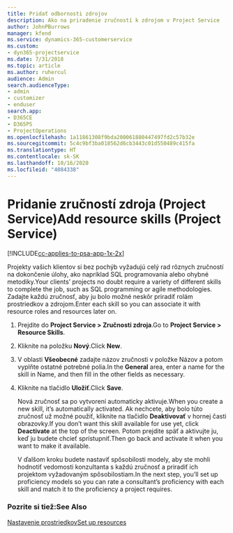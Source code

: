 ```yaml
---
title: Pridať odbornosti zdrojov
description: Ako na priradenie zručností k zdrojom v Project Service
author: JohnPBurrows
manager: kfend
ms.service: dynamics-365-customerservice
ms.custom:
- dyn365-projectservice
ms.date: 7/31/2018
ms.topic: article
ms.author: ruhercul
audience: Admin
search.audienceType:
- admin
- customizer
- enduser
search.app:
- D365CE
- D365PS
- ProjectOperations
ms.openlocfilehash: 1a11861308f9bda200061880447497fd2c57b32e
ms.sourcegitcommit: 5c4c9bf3ba018562d6cb3443c01d550489c415fa
ms.translationtype: HT
ms.contentlocale: sk-SK
ms.lasthandoff: 10/16/2020
ms.locfileid: "4084338"
---
```

# <a name="add-resource-skills-project-service"></a><span data-ttu-id="3702c-103">Pridanie zručností zdroja (Project Service)</span><span class="sxs-lookup"><span data-stu-id="3702c-103">Add resource skills (Project Service)</span></span>

[!INCLUDE[cc-applies-to-psa-app-1x-2x](../includes/cc-applies-to-psa-app-1x-2x.md)]

<span data-ttu-id="3702c-104">Projekty vašich klientov si bez pochýb vyžadujú celý rad rôznych zručností na dokončenie úlohy, ako napríklad SQL programovania alebo ohybné metodiky.</span><span class="sxs-lookup"><span data-stu-id="3702c-104">Your clients’ projects no doubt require a variety of different skills to complete the job, such as SQL programming or agile methodologies.</span></span> <span data-ttu-id="3702c-105">Zadajte každú zručnosť, aby ju bolo možné neskôr priradiť rolám prostriedkov a zdrojom.</span><span class="sxs-lookup"><span data-stu-id="3702c-105">Enter each skill so you can associate it with resource roles and resources later on.</span></span>  
  
1. <span data-ttu-id="3702c-106">Prejdite do **Project Service > Zručnosti zdroja**.</span><span class="sxs-lookup"><span data-stu-id="3702c-106">Go to **Project Service > Resource Skills**.</span></span>  
  
2. <span data-ttu-id="3702c-107">Kliknite na položku **Nový**.</span><span class="sxs-lookup"><span data-stu-id="3702c-107">Click **New**.</span></span>  
  
3. <span data-ttu-id="3702c-108">V oblasti **Všeobecné** zadajte názov zručnosti v položke Názov a potom vyplňte ostatné potrebné polia.</span><span class="sxs-lookup"><span data-stu-id="3702c-108">In the **General** area, enter a name for the skill in Name, and then fill in the other fields as necessary.</span></span>  
  
4. <span data-ttu-id="3702c-109">Kliknite na tlačidlo **Uložiť**.</span><span class="sxs-lookup"><span data-stu-id="3702c-109">Click **Save**.</span></span>  
  
   <span data-ttu-id="3702c-110">Nová zručnosť sa po vytvorení automaticky aktivuje.</span><span class="sxs-lookup"><span data-stu-id="3702c-110">When you create a new skill, it’s automatically activated.</span></span> <span data-ttu-id="3702c-111">Ak nechcete, aby bolo túto zručnosť už možné použiť, kliknite na tlačidlo **Deaktivovať** v hornej časti obrazovky.</span><span class="sxs-lookup"><span data-stu-id="3702c-111">If you don’t want this skill available for use yet, click **Deactivate** at the top of the screen.</span></span> <span data-ttu-id="3702c-112">Potom prejdite späť a aktivujte ju, keď ju budete chcieť sprístupniť.</span><span class="sxs-lookup"><span data-stu-id="3702c-112">Then go back and activate it when you want to make it available.</span></span>  
  
   <span data-ttu-id="3702c-113">V ďalšom kroku budete nastaviť spôsobilosti modely, aby ste mohli hodnotiť vedomosti konzultanta s každú zručnosť a priradiť ich projektom vyžadovaným spôsobilostiam.</span><span class="sxs-lookup"><span data-stu-id="3702c-113">In the next step, you’ll set up proficiency models so you can rate a consultant’s proficiency with each skill and match it to the proficiency a project requires.</span></span>  
  
### <a name="see-also"></a><span data-ttu-id="3702c-114">Pozrite si tiež:</span><span class="sxs-lookup"><span data-stu-id="3702c-114">See Also</span></span>  
 [<span data-ttu-id="3702c-115">Nastavenie prostriedkov</span><span class="sxs-lookup"><span data-stu-id="3702c-115">Set up resources</span></span>](../psa/set-up-resources.md)
